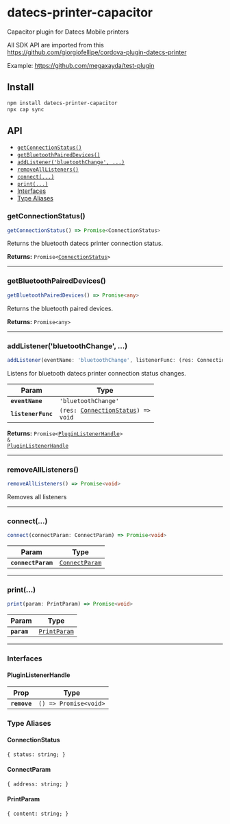 # datecs-printer-capacitor

Capacitor plugin for Datecs Mobile printers

All SDK API are imported from this https://github.com/giorgiofellipe/cordova-plugin-datecs-printer

Example:
https://github.com/megaxayda/test-plugin

## Install

```bash
npm install datecs-printer-capacitor
npx cap sync
```

## API

<docgen-index>

* [`getConnectionStatus()`](#getconnectionstatus)
* [`getBluetoothPairedDevices()`](#getbluetoothpaireddevices)
* [`addListener('bluetoothChange', ...)`](#addlistenerbluetoothchange)
* [`removeAllListeners()`](#removealllisteners)
* [`connect(...)`](#connect)
* [`print(...)`](#print)
* [Interfaces](#interfaces)
* [Type Aliases](#type-aliases)

</docgen-index>

<docgen-api>
<!--Update the source file JSDoc comments and rerun docgen to update the docs below-->

### getConnectionStatus()

```typescript
getConnectionStatus() => Promise<ConnectionStatus>
```

Returns the bluetooth datecs printer connection status.

**Returns:** <code>Promise&lt;<a href="#connectionstatus">ConnectionStatus</a>&gt;</code>

--------------------


### getBluetoothPairedDevices()

```typescript
getBluetoothPairedDevices() => Promise<any>
```

Returns the bluetooth paired devices.

**Returns:** <code>Promise&lt;any&gt;</code>

--------------------


### addListener('bluetoothChange', ...)

```typescript
addListener(eventName: 'bluetoothChange', listenerFunc: (res: ConnectionStatus) => void) => Promise<PluginListenerHandle> & PluginListenerHandle
```

Listens for bluetooth datecs printer connection status changes.

| Param              | Type                                                                            |
| ------------------ | ------------------------------------------------------------------------------- |
| **`eventName`**    | <code>'bluetoothChange'</code>                                                  |
| **`listenerFunc`** | <code>(res: <a href="#connectionstatus">ConnectionStatus</a>) =&gt; void</code> |

**Returns:** <code>Promise&lt;<a href="#pluginlistenerhandle">PluginListenerHandle</a>&gt; & <a href="#pluginlistenerhandle">PluginListenerHandle</a></code>

--------------------


### removeAllListeners()

```typescript
removeAllListeners() => Promise<void>
```

Removes all listeners

--------------------


### connect(...)

```typescript
connect(connectParam: ConnectParam) => Promise<void>
```

| Param              | Type                                                  |
| ------------------ | ----------------------------------------------------- |
| **`connectParam`** | <code><a href="#connectparam">ConnectParam</a></code> |

--------------------


### print(...)

```typescript
print(param: PrintParam) => Promise<void>
```

| Param       | Type                                              |
| ----------- | ------------------------------------------------- |
| **`param`** | <code><a href="#printparam">PrintParam</a></code> |

--------------------


### Interfaces


#### PluginListenerHandle

| Prop         | Type                                      |
| ------------ | ----------------------------------------- |
| **`remove`** | <code>() =&gt; Promise&lt;void&gt;</code> |


### Type Aliases


#### ConnectionStatus

<code>{ status: string; }</code>


#### ConnectParam

<code>{ address: string; }</code>


#### PrintParam

<code>{ content: string; }</code>

</docgen-api>
